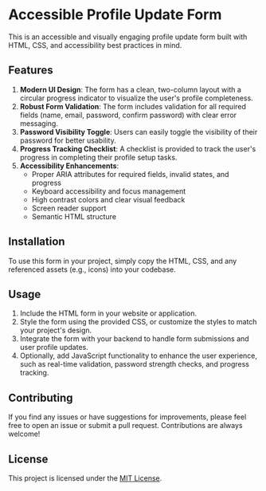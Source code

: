 # Accessible Profile Update Form

This is an accessible and visually engaging profile update form built with HTML, CSS, and accessibility best practices in mind.

## Features

1. **Modern UI Design**: The form has a clean, two-column layout with a circular progress indicator to visualize the user's profile completeness.
2. **Robust Form Validation**: The form includes validation for all required fields (name, email, password, confirm password) with clear error messaging.
3. **Password Visibility Toggle**: Users can easily toggle the visibility of their password for better usability.
4. **Progress Tracking Checklist**: A checklist is provided to track the user's progress in completing their profile setup tasks.
5. **Accessibility Enhancements**:
   - Proper ARIA attributes for required fields, invalid states, and progress
   - Keyboard accessibility and focus management
   - High contrast colors and clear visual feedback
   - Screen reader support
   - Semantic HTML structure

## Installation

To use this form in your project, simply copy the HTML, CSS, and any referenced assets (e.g., icons) into your codebase.

## Usage

1. Include the HTML form in your website or application.
2. Style the form using the provided CSS, or customize the styles to match your project's design.
3. Integrate the form with your backend to handle form submissions and user profile updates.
4. Optionally, add JavaScript functionality to enhance the user experience, such as real-time validation, password strength checks, and progress tracking.

## Contributing

If you find any issues or have suggestions for improvements, please feel free to open an issue or submit a pull request. Contributions are always welcome!

## License

This project is licensed under the [MIT License](LICENSE).
